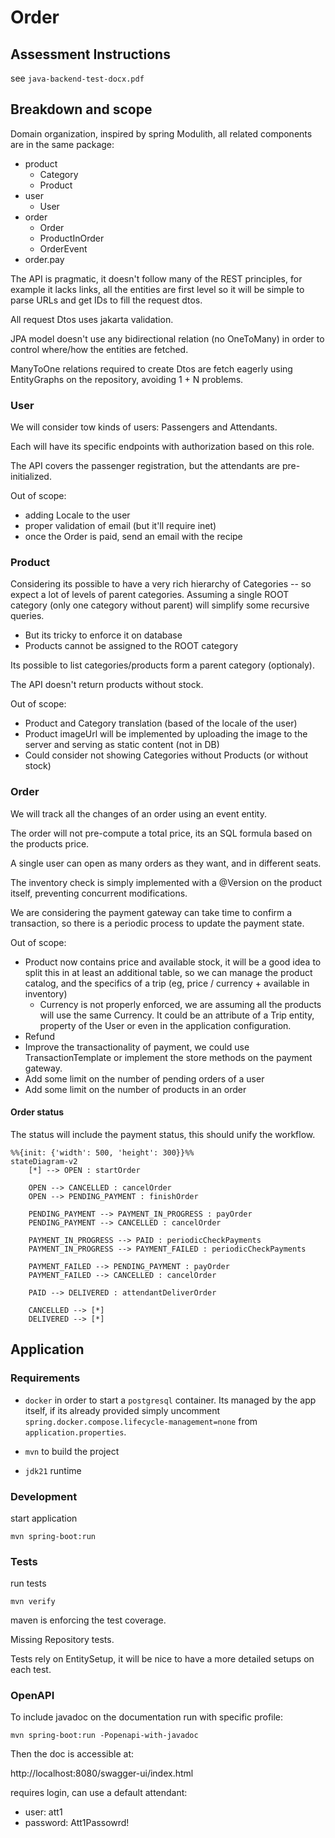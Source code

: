 # Order


## Assessment Instructions
see `java-backend-test-docx.pdf`

## Breakdown and scope
Domain organization, inspired by spring Modulith, all related components are in the same package:
* product
    * Category
    * Product
* user
    * User
* order
    * Order
    * ProductInOrder
    * OrderEvent
* order.pay


The API is pragmatic, it doesn't follow many of the REST principles, for example it lacks links, all the entities are first level so it will be simple to parse URLs and get IDs to fill the request dtos.

All request Dtos uses jakarta validation.

JPA model doesn't use any bidirectional relation (no OneToMany) in order to control where/how the entities are fetched.
 
ManyToOne relations required to create Dtos are fetch eagerly using EntityGraphs on the repository, avoiding 1 + N problems.


### User
We will consider tow kinds of users: Passengers and Attendants.

Each will have its specific endpoints with authorization based on this role.

The API covers the passenger registration, but the attendants are pre-initialized.

Out of scope:
* adding Locale to the user
* proper validation of email (but it'll require inet)
* once the Order is paid, send an email with the recipe


### Product
Considering its possible to have a very rich hierarchy of Categories -- so expect a lot of levels of parent categories.
Assuming a single ROOT category (only one category without parent) will simplify some recursive queries. 
* But its tricky to enforce it on database
* Products cannot be assigned to the ROOT category

Its possible to list categories/products form a parent category (optionaly).

The API doesn't return products without stock.
    
Out of scope:
* Product and Category translation (based of the locale of the user)
* Product imageUrl will be implemented by uploading the image to the server and serving as static content (not in DB)
* Could consider not showing Categories without Products (or without stock)


### Order
We will track all the changes of an order using an event entity.

The order will not pre-compute a total price, its an SQL formula based on the products price.

A single user can open as many orders as they want, and in different seats.

The inventory check is simply implemented with a @Version on the product itself, preventing concurrent modifications.

We are considering the payment gateway can take time to confirm a transaction, so there is a periodic process to update the payment state.

Out of scope:
* Product now contains price and available stock, it will be a good idea to split this in at least an additional table, so we can manage the product catalog, and the specifics of a trip (eg, price / currency + available in inventory)
    * Currency is not properly enforced, we are assuming all the products will use the same Currency. It could be an attribute of a Trip entity, property of the User or even in the application configuration.
* Refund
* Improve the transactionality of payment, we could use TransactionTemplate or implement the store methods on the payment gateway.    
* Add some limit on the number of pending orders of a user
* Add some limit on the number of products in an order


#### Order status
The status will include the payment status, this should unify the workflow.

```mermaid
%%{init: {'width': 500, 'height': 300}}%%
stateDiagram-v2    
    [*] --> OPEN : startOrder
    
    OPEN --> CANCELLED : cancelOrder
    OPEN --> PENDING_PAYMENT : finishOrder
    
    PENDING_PAYMENT --> PAYMENT_IN_PROGRESS : payOrder
    PENDING_PAYMENT --> CANCELLED : cancelOrder
        
    PAYMENT_IN_PROGRESS --> PAID : periodicCheckPayments
    PAYMENT_IN_PROGRESS --> PAYMENT_FAILED : periodicCheckPayments
    
    PAYMENT_FAILED --> PENDING_PAYMENT : payOrder
    PAYMENT_FAILED --> CANCELLED : cancelOrder
    
    PAID --> DELIVERED : attendantDeliverOrder
    
    CANCELLED --> [*] 
    DELIVERED --> [*] 
```

## Application

### Requirements

*  `docker` in order to start a `postgresql` container. Its managed by the app itself, if its already provided simply uncomment `spring.docker.compose.lifecycle-management=none` from `application.properties`.

* `mvn` to build the project

* `jdk21` runtime


### Development

start application

```
mvn spring-boot:run
```

### Tests

run tests

```
mvn verify
```


maven is enforcing the test coverage.

Missing Repository tests.

Tests rely on EntitySetup, it will be nice to have a more detailed setups on each test.


### OpenAPI
To include javadoc on the documentation run with specific profile:

```
mvn spring-boot:run -Popenapi-with-javadoc
```

Then the doc is accessible at:

http://localhost:8080/swagger-ui/index.html

requires login, can use a default attendant:
* user: att1 
* password: Att1Passowrd!
